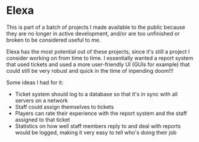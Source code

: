 # Elexa

This is part of a batch of projects I made available to the public because they are no longer in active development, and/or are too unfinished or broken to be considered useful to me.

Elexa has the most potential out of these projects, since it's still a project I consider working on from time to time. I essentially wanted a report system that used tickets and used a more user-friendly UI (GUIs for example) that could still be very robust and quick in the time of inpending doom!!!

Some ideas I had for it:

* Ticket system should log to a database so that it's in sync with all servers on a network
* Staff could assign themselves to tickets
* Players can rate their experience with the report system and the staff assigned to that ticket
* Statistics on how well staff members reply to and deal with reports would be logged, making it very easy to tell who's doing their job
